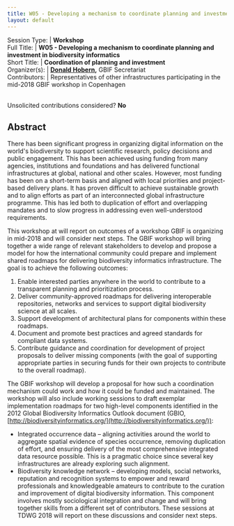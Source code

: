 ```yaml
---
title: W05 - Developing a mechanism to coordinate planning and investment in biodiversity informatics
layout: default
---
```



Session Type: | **Workshop**  
Full Title:   | **W05 - Developing a mechanism to coordinate planning and investment in biodiversity informatics**  
Short Title:  | **Coordination of planning and investment**  
Organizer(s): | **[Donald Hobern](dhobern@gbif.org),** GBIF Secretariat  
Contributors: | Representatives of other infrastructures participating in the mid-2018 GBIF workshop in Copenhagen  

<p><br />Unsolicited contributions considered?  <strong>No</strong></p>  

<!--
**How many 80-minute sessions are you requesting?** 2
Technical Requirements: | No
-->

## Abstract 

There has been significant progress in organizing digital information on the world's biodiversity to support scientific research, policy decisions and public engagement. This has been achieved using funding from many agencies, institutions and foundations and has delivered functional infrastructures at global, national and other scales. However, most funding has been on a short-term basis and aligned with local priorities and project-based delivery plans. It has proven difficult to achieve sustainable growth and to align efforts as part of an interconnected global infrastructure programme. This has led both to duplication of effort and overlapping mandates and to slow progress in addressing even well-understood requirements.

This workshop at will report on outcomes of a workshop GBIF is organizing in mid-2018 and will consider next steps. The GBIF workshop will bring together a wide range of relevant stakeholders to develop and propose a model for how the international community could prepare and implement shared roadmaps for delivering biodiversity informatics infrastructure. The goal is to achieve the following outcomes: 
1.	Enable interested parties anywhere in the world to contribute to a transparent planning and prioritization process. 
2.	Deliver community-approved roadmaps for delivering interoperable repositories, networks and services to support digital biodiversity science at all scales. 
3.	Support development of architectural plans for components within these roadmaps. 
4.	Document and promote best practices and agreed standards for compliant data systems. 
5.	Contribute guidance and coordination for development of project proposals to deliver missing components (with the goal of supporting appropriate parties in securing funds for their own projects to contribute to the overall roadmap). 

The GBIF workshop will develop a proposal for how such a coordination mechanism could work and how it could be funded and maintained. The workshop will also include working sessions to draft exemplar implementation roadmaps for two high-level components identified in the 2012 Global Biodiversity Informatics Outlook document (GBIO, [http://biodiversityinformatics.org/](http://biodiversityinformatics.org/)): 
* Integrated occurrence data – aligning activities around the world to aggregate spatial evidence of species occurrence, removing duplication of effort, and ensuring delivery of the most comprehensive integrated data resource possible. This is a pragmatic choice since several key infrastructures are already exploring such alignment. 
* Biodiversity knowledge network – developing models, social networks, reputation and recognition systems to empower and reward professionals and knowledgeable amateurs to contribute to the curation and improvement of digital biodiversity information. This component involves mostly sociological integration and change and will bring together skills from a different set of contributors. These sessions at TDWG 2018 will report on these discussions and consider next steps.

